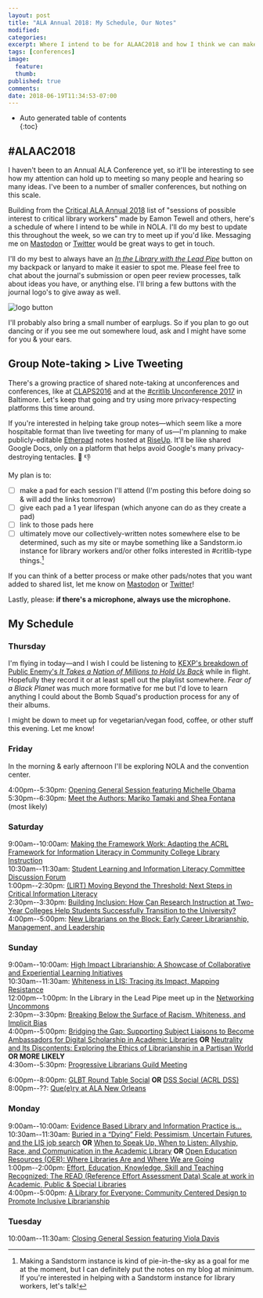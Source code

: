 ```yaml
---
layout: post
title: "ALA Annual 2018: My Schedule, Our Notes"
modified:
categories:
excerpt: Where I intend to be for ALAAC2018 and how I think we can make group notes.  
tags: [conferences]
image:
  feature:  
  thumb:  
published: true
comments:
date: 2018-06-19T11:34:53-07:00
---
```


- Auto generated table of contents  
{:toc}  

## #ALAAC2018  

I haven't been to an Annual ALA Conference yet, so it'll be interesting to see how my attention can hold up to meeting so many people and hearing so many ideas. I've been to a number of smaller conferences, but nothing on this scale.  

Building from the [Critical ALA Annual 2018](https://oasis.sandstorm.io/shared/FtfUzJBeY_PW_tNa-1WPCxD-sONAqiUU9X5ZUvC19Dn) list of "sessions of possible interest to critical library workers" made by Eamon Tewell and others, here's a schedule of where I intend to be while in NOLA. I'll do my best to update this throughout the week, so we can try to meet up if you'd like. Messaging me on [Mastodon](https://scholar.social/@foureyedsoul) or [Twitter](https://twitter.com/foureyedsoul) would be great ways to get in touch.  

I'll do my best to always have an [_In the Library with the Lead Pipe_](http://www.inthelibrarywiththeleadpipe.org/about/) button on my backpack or lanyard to make it easier to spot me. Please feel free to chat about the journal's submission or open peer review processes, talk about ideas you have, or anything else. I'll bring a few buttons with the journal logo's to give away as well.  

![logo button]({{site:url}}/images/lpLogoButton.jpg)  

I'll probably also bring a small number of earplugs. So if you plan to go out dancing or if you see me out somewhere loud, ask and I might have some for you & your ears.  

## Group Note-taking > Live Tweeting  

There's a growing practice of shared note-taking at unconferences and conferences, like at [CLAPS2016](https://drive.google.com/drive/folders/0B6Obmnl0RQwTWWFXYld0Vkhvcmc?usp=sharing) and at the [#critlib Unconference 2017](https://critlib2017.wordpress.com/program/) in Baltimore. Let's keep that going and try using more privacy-respecting platforms this time around.  

If you're interested in helping take group notes—which seem like a more hospitable format than live tweeting for many of us—I'm planning to make publicly-editable [Etherpad](http://etherpad.org) notes hosted at [RiseUp](https://riseup.net). It'll be like shared Google Docs, only on a platform that helps avoid Google's many privacy-destroying tentacles. :octopus: :thumbsdown: 

My plan is to:  

- [ ] make a pad for each session I'll attend (I'm posting this before doing so & will add the links tomorrow)  
- [ ] give each pad a 1 year lifespan (which anyone can do as they create a pad)  
- [ ] link to those pads here  
- [ ] ultimately move our collectively-written notes somewhere else to be determined, such as my site or maybe something like a Sandstorm.io instance for library workers and/or other folks interested in #critlib-type things.[^sandpie]  

[^sandpie]: Making a Sandstorm instance is kind of pie-in-the-sky as a goal for me at the moment, but I can definitely put the notes on my blog at minimum. If you're interested in helping with a Sandstorm instance for library workers, let's talk!  

If you can think of a better process or make other pads/notes that you want added to shared list, let me know on [Mastodon](https://scholar.social/@foureyedsoul) or [Twitter](https://twitter.com/foureyedsoul)!  

Lastly, please: **if there's a microphone, always use the microphone.**  

## My Schedule  

### Thursday  

I'm flying in today—and I wish I could be listening to [KEXP's breakdown of Public Enemy's _It Takes a Nation of Millions to Hold Us Back_](https://www.kexp.org/read/2018/5/10/announcing-public-enemy-album-breakdown/) while in flight. Hopefully they record it or at least spell out the playlist somewhere. _Fear of a Black Planet_ was much more formative for me but I'd love to learn anything I could about the Bomb Squad's production process for any of their albums.  

I might be down to meet up for vegetarian/vegan food, coffee, or other stuff this evening. Let me know!  

### Friday  

In the morning & early afternoon I'll be exploring NOLA and the convention center.  

4:00pm--5:30pm: [Opening General Session featuring Michelle Obama](https://www.eventscribe.com//2018/ALA-Annual/fsPopup.asp?Mode=presInfo&PresentationID=405586)  
5:30pm--6:30pm: [Meet the Authors: Mariko Tamaki and Shea Fontana](https://www.eventscribe.com//2018/ALA-Annual/fsPopup.asp?Mode=presInfo&PresentationID=400110) (most likely)  

### Saturday  

9:00am--10:00am: [Making the Framework Work: Adapting the ACRL Framework for Information Literacy in Community College Library Instruction](https://www.eventscribe.com//2018/ALA-Annual/fsPopup.asp?Mode=presInfo&PresentationID=352598)  
10:30am--11:30am: [Student Learning and Information Literacy Committee Discussion Forum](https://www.eventscribe.com//2018/ALA-Annual/fsPopup.asp?Mode=presInfo&PresentationID=380846)  
1:00pm--2:30pm: [(LIRT) Moving Beyond the Threshold: Next Steps in Critical Information Literacy](https://www.eventscribe.com//2018/ALA-Annual/fsPopup.asp?Mode=presInfo&PresentationID=353518)  
2:30pm--3:30pm: [Building Inclusion: How Can Research Instruction at Two-Year Colleges Help Students Successfully Transition to the University?](https://www.eventscribe.com//2018/ALA-Annual/fsPopup.asp?Mode=presInfo&PresentationID=352254)  
4:00pm--5:00pm: [New Librarians on the Block: Early Career Librarianship, Management, and Leadership](https://www.eventscribe.com//2018/ALA-Annual/fsPopup.asp?Mode=presInfo&PresentationID=352459)  

### Sunday   

9:00am--10:00am: [High Impact Librarianship: A Showcase of Collaborative and Experiential Learning Initiatives](https://www.eventscribe.com//2018/ALA-Annual/fsPopup.asp?Mode=presInfo&PresentationID=352608)  
10:30am--11:30am: [Whiteness in LIS: Tracing its Impact, Mapping Resistance](https://www.eventscribe.com//2018/ALA-Annual/fsPopup.asp?Mode=presInfo&PresentationID=352589)  
12:00pm--1:00pm: In the Library in the Lead Pipe meet up in the [Networking Uncommons](https://2018.alaannual.org/whats-happening/networking-uncommons)  
2:30pm--3:30pm: [Breaking Below the Surface of Racism, Whiteness, and Implicit Bias](https://www.eventscribe.com//2018/ALA-Annual/fsPopup.asp?Mode=presInfo&PresentationID=352249)  
4:00pm--5:00pm: [Bridging the Gap: Supporting Subject Liaisons to Become Ambassadors for Digital Scholarship in Academic Libraries](https://www.eventscribe.com//2018/ALA-Annual/fsPopup.asp?Mode=presInfo&PresentationID=352251) **OR** [Neutrality and Its Discontents: Exploring the Ethics of Librarianship in a Partisan World](https://www.eventscribe.com//2018/ALA-Annual/fsPopup.asp?Mode=presInfo&PresentationID=352471)  
**OR MORE LIKELY**  
4:30om--5:30pm: [Progressive Librarians Guild Meeting](https://www.eventscribe.com//2018/ALA-Annual/fsPopup.asp?Mode=presInfo&PresentationID=380758)  

6:00pm--8:00pm: [GLBT Round Table Social](https://www.facebook.com/events/244714849439515/) **OR** [DSS Social (ACRL DSS)](https://www.eventscribe.com//2018/ALA-Annual/fsPopup.asp?Mode=presInfo&PresentationID=380478)  
8:00pm--??: [Que(e)ry at ALA New Orleans](https://www.facebook.com/events/243039979783985/)  

### Monday  

9:00am--10:00am: [Evidence Based Library and Information Practice is…](https://www.eventscribe.com//2018/ALA-Annual/fsPopup.asp?Mode=presInfo&PresentationID=352359)  
10:30am--11:30am: [Buried in a “Dying” Field: Pessimism, Uncertain Futures, and the LIS job search](https://www.eventscribe.com//2018/ALA-Annual/fsPopup.asp?Mode=presInfo&PresentationID=352258) **OR** [When to Speak Up, When to Listen: Allyship, Race, and Communication in the Academic Library](https://www.eventscribe.com//2018/ALA-Annual/fsPopup.asp?Mode=presInfo&PresentationID=352298) **OR** [Open Education Resources (OER): Where Libraries Are and Where We are Going](https://www.eventscribe.com//2018/ALA-Annual/fsPopup.asp?Mode=presInfo&PresentationID=352299)  
1:00pm--2:00pm: [Effort, Education, Knowledge, Skill and Teaching Recognized: The READ (Reference Effort Assessment Data) Scale at work in Academic, Public & Special Libraries](https://www.eventscribe.com//2018/ALA-Annual/fsPopup.asp?Mode=presInfo&PresentationID=352323)  
4:00pm--5:00pm: [A Library for Everyone: Community Centered Design to Promote Inclusive Librarianship](https://www.eventscribe.com//2018/ALA-Annual/fsPopup.asp?Mode=presInfo&PresentationID=352236)  

### Tuesday  

10:00am--11:30am: [Closing General Session featuring Viola Davis](https://www.eventscribe.com//2018/ALA-Annual/fsPopup.asp?Mode=presInfo&PresentationID=380141)  